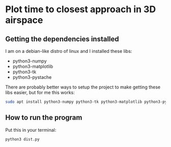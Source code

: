 # Plot time to closest approach in 3D airspace

## Getting the dependencies installed
I am on a debian-like distro of linux and I installed these libs:
- python3-numpy
- python3-matplotlib
- python3-tk
- python3-pystache

There are probably better ways to setup the project to make getting these libs easier, but for me this works:

```bash
sudo apt install python3-numpy python3-tk python3-matplotlib python3-pystache
```

## How to run the program

Put this in your terminal:
```bash
python3 dist.py
```
